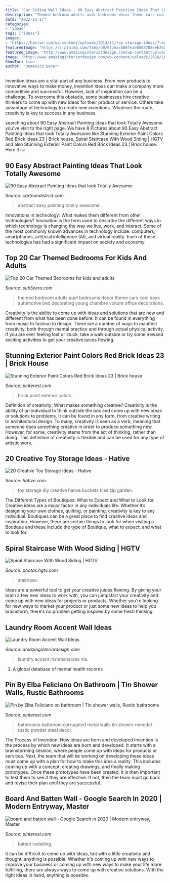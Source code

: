 ```yaml
---
title: "Car Siding Wall Ideas - 90 Easy Abstract Painting Ideas That Look Totally Awesome"
description: "Themed bedroom adults audi bedrooms decor theme cars cool boys automotive bed decorating young chambre voiture office decorations"
date: "2022-11-17"
categories:
- "ideas"
tags: ["ideas"]
images:
- "https://hative.com/wp-content/uploads/2014/11/toy-storage-ideas/7-buckets-and-zip-tiles-as-diy-toy-storage.jpg"
featuredImage: "https://i.pinimg.com/736x/b0/67/ea/b067eae8508708eeb343fd1567734104.jpg"
featured_image: "http://www.amazinginteriordesign.com/wp-content/uploads/2018/10/5-2.jpg"
image: "http://www.amazinginteriordesign.com/wp-content/uploads/2018/10/5-2.jpg"
ShowToc: true
author: "Domenico Borer"
---
```



Invention ideas are a vital part of any business. From new products to innovative ways to make money, invention ideas can make a company more competitive and successful. However, lack of inspiration can be a challenge. To overcome this obstacle, some businesses hire creative thinkers to come up with new ideas for their product or service. Others take advantage of technology to create new inventions. Whatever the route, creativity is key to success in any business.

	

		
searching about 90 Easy Abstract Painting Ideas that look Totally Awesome you've visit to the right page. We have 8 Pictures about 90 Easy Abstract Painting Ideas that look Totally Awesome like Stunning Exterior Paint Colors Red Brick Ideas 23 | Brick house, Spiral Staircase With Wood Siding | HGTV and also Stunning Exterior Paint Colors Red Brick Ideas 23 | Brick house. Here it is:
		
    
## 90 Easy Abstract Painting Ideas That Look Totally Awesome

<img loading=lazy src="http://www.cartoondistrict.com/wp-content/uploads/2017/06/Easy-Abstract-Painting-Ideas00015-1.jpg" onerror="this.onerror=null;this.src='https://tse3.mm.bing.net/th?id=OIP.7n49ygCZCDJ7eYvFfbiJMQHaLT&amp;pid=15.1';" alt="90 Easy Abstract Painting Ideas that look Totally Awesome">

_Source: cartoondistrict.com_

>abstract easy painting totally awesome. 

	

Innovations in technology: What makes them different from other technologies?
Innovation is the term used to describe the different ways in which technology is changing the way we live, work, and interact. Some of the most commonly known advances in technology include: computers, smartphones, artificial intelligence (AI), and virtual reality. Each of these technologies has had a significant impact on society and economy.

    
## Top 20 Car Themed Bedrooms For Kids And Adults

<img loading=lazy src="http://sub5zero.com/wp-content/uploads/2012/12/audi_bedroom-640x480.jpg" onerror="this.onerror=null;this.src='https://tse3.mm.bing.net/th?id=OIP.mnuXpi8Kl9HJkuWqiSZ7kwHaFj&amp;pid=15.1';" alt="Top 20 Car Themed Bedrooms for kids and adults">

_Source: sub5zero.com_

>themed bedroom adults audi bedrooms decor theme cars cool boys automotive bed decorating young chambre voiture office decorations. 

	

Creativity is the ability to come up with ideas and solutions that are new and different from what has been done before. It can be found in everything from music to fashion to design. There are a number of ways to manifest creativity, both through mental practice and through actual physical activity. If you are ever feeling lost or stuck, take a walk outside or try some newand exciting activities to get your creative juices flowing.

    
## Stunning Exterior Paint Colors Red Brick Ideas 23 | Brick House

<img loading=lazy src="https://i.pinimg.com/736x/74/62/cc/7462cc15f9ec04c4f7a9a726cf70edae.jpg" onerror="this.onerror=null;this.src='https://tse1.mm.bing.net/th?id=OIP.rxUxtbowyM-7ysBC3vS4RwAAAA&amp;pid=15.1';" alt="Stunning Exterior Paint Colors Red Brick Ideas 23 | Brick house">

_Source: pinterest.com_

>brick paint exterior colors. 

	

Definition of creativity: What makes something creative?
Creativity is the ability of an individual to think outside the box and come up with new ideas or solutions to problems. It can be found in any form, from creative writing to architectural design. To many, creativity is seen as a verb, meaning that someone does something creative in order to produce something new. However, for some, creativity stems from the act of thinking, rather than doing. This definition of creativity is flexible and can be used for any type of artistic work.

    
## 20 Creative Toy Storage Ideas - Hative

<img loading=lazy src="https://hative.com/wp-content/uploads/2014/11/toy-storage-ideas/7-buckets-and-zip-tiles-as-diy-toy-storage.jpg" onerror="this.onerror=null;this.src='https://tse1.mm.bing.net/th?id=OIP.W76bRteOP4ABpjNebYdGGgHaLI&amp;pid=15.1';" alt="20 Creative Toy Storage Ideas - Hative">

_Source: hative.com_

>toy storage diy creative hative buckets tiles zip garden. 

	

The Different Types of Boutiques: What to Expect and What to Look for
Creative ideas are a major factor in any individuals life. Whether it’s designing your own clothes, quilting, or painting, creativity is key to any individual. Boutiques can be a great place to find creative ideas and inspiration. However, there are certain things to look for when visiting a Boutique and these include the type of Boutique, what to expect, and what to look for.

    
## Spiral Staircase With Wood Siding | HGTV

<img loading=lazy src="https://hgtvhome.sndimg.com/content/dam/images/hgtv/fullset/2018/5/23/0/HUHH2018-Extreme_Cullowhee-NC_25.JPG.rend.hgtvcom.966.1449.suffix/1527089975640.jpeg" onerror="this.onerror=null;this.src='https://tse3.mm.bing.net/th?id=OIP.w0LM3x5BfMg17bryuqAREgHaLH&amp;pid=15.1';" alt="Spiral Staircase With Wood Siding | HGTV">

_Source: photos.hgtv.com_

>staircase. 

	

Ideas are a powerful tool to get your creative juices flowing. By giving your brain a few new ideas to work with, you can jumpstart your creativity and come up with new ideas for projects or products. Whether you're looking for new ways to market your product or just some new ideas to help you brainstorm, there's no problem getting inspired by some fresh thinking.

    
## Laundry Room Accent Wall Ideas

<img loading=lazy src="http://www.amazinginteriordesign.com/wp-content/uploads/2018/10/5-2.jpg" onerror="this.onerror=null;this.src='https://tse2.mm.bing.net/th?id=OIP.oE1n0cUVsHqD9pLbjtvlJAHaKX&amp;pid=15.1';" alt="Laundry Room Accent Wall Ideas">

_Source: amazinginteriordesign.com_

>laundry accent irishmanacres via. 

	

1. A global database of mental health records 

    
## Pin By Elba Feliciano On Bathroom | Tin Shower Walls, Rustic Bathrooms

<img loading=lazy src="https://i.pinimg.com/736x/61/33/13/61331364066a6e8cef1d36fa8bb08365--modern-powder-rooms-powder-room-design.jpg" onerror="this.onerror=null;this.src='https://tse3.mm.bing.net/th?id=OIP.rj8i-ZJhxWCFuSRydq9nkwHaK3&amp;pid=15.1';" alt="Pin by Elba Feliciano on bathroom | Tin shower walls, Rustic bathrooms">

_Source: pinterest.com_

>bathrooms bathroom corrugated metal walls tin shower remodel rustic powder steel decor. 

	

The Process of Invention: How ideas are born and developed
Invention is the process by which new ideas are born and developed. It starts with a brainstorming session, where people come up with ideas for products or services. Next, the team that will be working on developing these ideas must come up with a plan for how to make this idea a reality. This includes coming up with a concept, creating drawings, and finally making prototypes. Once these prototypes have been created, it is then important to test them to see if they are effective. If not, then the team must go back and revise their plan until they are successful.

    
## Board And Batten Wall - Google Search In 2020 | Modern Entryway, Master

<img loading=lazy src="https://i.pinimg.com/736x/b0/67/ea/b067eae8508708eeb343fd1567734104.jpg" onerror="this.onerror=null;this.src='https://tse3.mm.bing.net/th?id=OIP.pFHR5dVbjOTw0-sOYjfMrAHaJ3&amp;pid=15.1';" alt="board and batten wall - Google Search in 2020 | Modern entryway, Master">

_Source: pinterest.com_

>batten installing. 

	

It can be difficult to come up with ideas, but with a little creativity and thought, anything is possible. Whether it's coming up with new ways to improve your business or coming up with new ways to make your life more fulfilling, there are always ways to come up with creative solutions. With the right ideas in hand, anything is possible.

